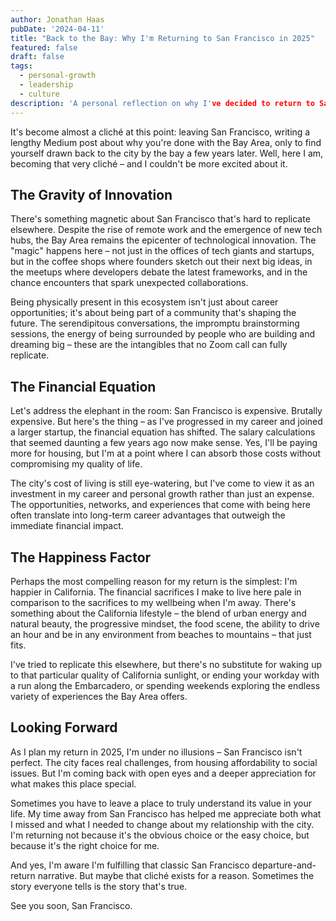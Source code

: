 ```yaml
---
author: Jonathan Haas
pubDate: '2024-04-11'
title: "Back to the Bay: Why I'm Returning to San Francisco in 2025"
featured: false
draft: false
tags:
  - personal-growth
  - leadership
  - culture
description: 'A personal reflection on why I've decided to return to San Francisco, exploring the intersection of career growth, lifestyle, and happiness in the tech industry'
---
```


It's become almost a cliché at this point: leaving San Francisco, writing a
lengthy Medium post about why you're done with the Bay Area, only to find
yourself drawn back to the city by the bay a few years later. Well, here I am,
becoming that very cliché – and I couldn't be more excited about it.

## The Gravity of Innovation

There's something magnetic about San Francisco that's hard to replicate
elsewhere. Despite the rise of remote work and the emergence of new tech hubs,
the Bay Area remains the epicenter of technological innovation. The "magic"
happens here – not just in the offices of tech giants and startups, but in the
coffee shops where founders sketch out their next big ideas, in the meetups
where developers debate the latest frameworks, and in the chance encounters that
spark unexpected collaborations.

Being physically present in this ecosystem isn't just about career
opportunities; it's about being part of a community that's shaping the future.
The serendipitous conversations, the impromptu brainstorming sessions, the
energy of being surrounded by people who are building and dreaming big – these
are the intangibles that no Zoom call can fully replicate.

## The Financial Equation

Let's address the elephant in the room: San Francisco is expensive. Brutally
expensive. But here's the thing – as I've progressed in my career and joined a
larger startup, the financial equation has shifted. The salary calculations that
seemed daunting a few years ago now make sense. Yes, I'll be paying more for
housing, but I'm at a point where I can absorb those costs without compromising
my quality of life.

The city's cost of living is still eye-watering, but I've come to view it as an
investment in my career and personal growth rather than just an expense. The
opportunities, networks, and experiences that come with being here often
translate into long-term career advantages that outweigh the immediate financial
impact.

## The Happiness Factor

Perhaps the most compelling reason for my return is the simplest: I'm happier in
California. The financial sacrifices I make to live here pale in comparison to
the sacrifices to my wellbeing when I'm away. There's something about the
California lifestyle – the blend of urban energy and natural beauty, the
progressive mindset, the food scene, the ability to drive an hour and be in any
environment from beaches to mountains – that just fits.

I've tried to replicate this elsewhere, but there's no substitute for waking up
to that particular quality of California sunlight, or ending your workday with a
run along the Embarcadero, or spending weekends exploring the endless variety of
experiences the Bay Area offers.

## Looking Forward

As I plan my return in 2025, I'm under no illusions – San Francisco isn't
perfect. The city faces real challenges, from housing affordability to social
issues. But I'm coming back with open eyes and a deeper appreciation for what
makes this place special.

Sometimes you have to leave a place to truly understand its value in your life.
My time away from San Francisco has helped me appreciate both what I missed and
what I needed to change about my relationship with the city. I'm returning not
because it's the obvious choice or the easy choice, but because it's the right
choice for me.

And yes, I'm aware I'm fulfilling that classic San Francisco
departure-and-return narrative. But maybe that cliché exists for a reason.
Sometimes the story everyone tells is the story that's true.

See you soon, San Francisco.